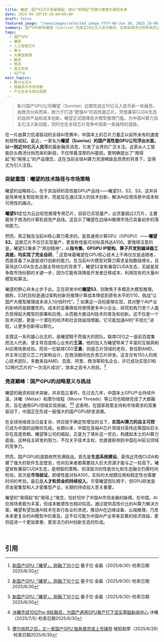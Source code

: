```yaml
---
title: 曦望：国产AI芯片新星崛起，欲以“用得起”的算力重塑大模型未来
date: 2025-06-30T19:10:04+08:00
draft: false
featured_image: "/newsimages/selected_image_YYYY-06-Jun 30, 2025_19-00-18-438.jpg"
summary: 国产GPU新锐曦望（Sunrise）完成近10亿元人民币融资，这家由商汤分拆而来的公司，正凭借其自研高性能GPU（宣称S2性能对标英伟达A100，S3目标降低10倍推理成本）和“用得起”的市场策略，试图在AI算力领域实现突破。曦望的崛起不仅是中国在AI芯片自主化道路上的重要一步，也预示着AI计算成本可能迎来重大变革，从而对整个AI产业生态产生深远影响。
tags: 
  - 国产GPU
  - 曦望
  - 人工智能芯片
  - 算力
  - 大模型推理
  - 融资
  - 商汤
  - 自主研发
  - AI产业
main_topics: 
  - 算力与芯片
  - 投融资与市场洞察
  - 产业生态与商业版图
---
```


> 新兴国产GPU公司曦望（Sunrise）近期完成近10亿元人民币新一轮融资，由商汤分拆而来，致力于打造“更懂AI”的高性能芯片。凭借兼容CUDA生态的自研产品和成本创新，曦望正试图降低大模型推理门槛，为中国AI算力自主化注入新动能，同时也在全球芯片竞争中探索一条独特的道路。

在一片由算力饥渴驱动的全球AI竞赛中，中国本土的芯片力量正以前所未有的速度和韧性崛起。最近，一家名为**曦望（Sunrise）**的国产高性能GPU公司浮出水面，以一则近**10亿元人民币**的最新融资消息，引发了业界的广泛关注。这家从人工智能巨头商汤分拆而来的新锐，不仅带着深厚的AI基因，更明确提出了“用得起”和“用得上”的产品理念，这在当前全球AI算力资源稀缺且昂贵的背景下，显得尤为引人注目。

### 突破重围：曦望的技术路径与市场策略

曦望的战略核心，在于其自研的高性能GPU产品线——曦望S1、S2、S3。这并非是简单地复制现有技术，而是旨在通过深入的技术创新，解决AI应用场景中成本和可用性的痛点。

**曦望S1**定位为云边视觉推理专用芯片，目前已实现量产，出货量超过2万片，主要服务于商汤的计算机视觉产品线。这显示了曦望在边缘AI推理市场已具备初步的落地能力。

然而，真正触及当前AI核心算力需求的，是其通用计算GPU（GPGPU）——**曦望S2**。这款芯片不仅已实现量产，更宣称性能可对标英伟达A100。更值得注意的是，曦望S2秉承了“原创精神”，从**指令集、GPGPU IP架构、算子开发到编译器工具链，均实现了完全自研**。[^1] 这意味着曦望在GPU核心技术上不再仅仅是追随者，而是具备了从底层进行创新的能力。在当前AI大模型对算力需求呈指数级增长，且英伟达CUDA生态占据主导地位的背景下，曦望S2宣称兼容CUDA生态，无疑是其争取市场份额的关键一步，因为它能有效降低开发者迁移成本，利用现有的大量AI模型和算法。

曦望的野心并未止步于此。正在研发中的**曦望S3**，则聚焦于多模态大模型推理。据称，S3的目标是通过架构创新将推理计算成本降低到原有水平的1/10，挑战“让国产大模型推理成本进入1分钱时代”。[^1] 如果这一目标能够实现，其对整个AI产业的影响将是颠覆性的。成本的显著降低将使得更多中小企业、研究机构乃至个人能负担得起大模型的部署和应用，从而极大推动AI技术的普及和创新。这不仅是一个技术问题，更是一个潜在的经济和社会效益倍增器，它可能加速AI的“平民化”进程，让更多创新得以孵化。

支撑这一系列雄心壮志的，是曦望精干而强大的团队。联席CEO之一是前百度集团法人代表、曾主导百度核心业务的**王湛**，他的加入为曦望带来了丰富的互联网和AI应用场景经验。而另一位联席CEO**王勇**，则是芯片领域的老将，曾任职AMD，并主导过昆仑芯二代架构设计，在商汤期间也负责芯片研发。这支仅有150人的核心技术团队，多数来自AMD、百度、阿里、商汤等知名企业，并已成功实现S1和S2两代芯片的“一次流片成功”，效率之高令人侧目。[^1]

### 竞逐巅峰：国产GPU的战略意义与挑战

曦望的融资和技术突破，并非孤立事件。在过去几年，中国本土GPU产业持续升温，沐曦（Metax）和摩尔线程（Moore Threads）等公司也相继完成了大额融资，旨在通用GPU领域实现突破。[^3][^4] 这表明，在国家政策支持和市场需求的双重驱动下，中国正在形成一股强大的国产GPU研发浪潮。

在全球地缘政治日益复杂、供应链不确定性增加的当下，**实现AI算力的自主可控**已成为中国的战略优先级。长期以来，中国在高端AI芯片领域对英伟达等国际巨头存在高度依赖。曦望等公司的崛起，正是为了填补这一空白，构建起本土的AI算力底座。这种自主研发的努力，不仅关乎技术主权，也直接影响到中国在AI前沿领域的竞争力。

然而，国产GPU的道路依然充满挑战。首先是**生态系统建设**。英伟达凭借CUDA构建了强大的软件生态壁垒，任何后来者都需要投入巨大资源才能与之一较高下。曦望宣称兼容CUDA生态，是明智的策略，但深层次的性能优化和生态融合仍需时间检验。其次是**市场验证**。即便性能对标A100，实际的大规模应用和稳定性也需要时间的考验。最后是**人才和资金的持续投入**。尽管曦望团队精干，但GPU研发是资金密集型和人才密集型产业，长期的持续投入至关重要。

曦望的“用得起”和“用得上”理念，恰好切中了中国AI市场发展的脉搏。在中国，AI应用场景极为丰富，但成本敏感性也相对较高。通过提供高性价比的AI算力解决方案，曦望有望加速AI技术在各行各业的渗透，推动AI在边缘设备、云端推理，乃至未来更复杂的AI模型中的普及。这不仅可能为中国AI产业带来显著的经济效益，更将促进一个更加普惠、更具活力的AI创新生态的形成。

<br>

## 引用

[^1]: [新国产GPU「曦望」，刚融了10个亿](https://www.qbitai.com/2025/06/303355.html)·量子位·金磊（2025/6/30）·检索日期2025/6/30
[^2]: [新國產GPU「曦望」，剛融了10個億港美股資訊](https://www.hstong.com/news/hk/detail/25063018300663356)·华盛通（2025/6/30）·检索日期2025/6/30
[^3]: [沐曦完成10亿Pre-B轮融资，为国产通用GPU量产打下坚实基础新闻中心](https://www.metax-tech.com/ndetail/12399.html)·沐曦（2025/7/5）·检索日期2025/6/30
[^4]: [摩尔线程之后，又一家国产GPU 独角兽完成上市辅导](https://q.stock.sohu.com/cn/news.html?textId=903638996&type=120&tab=200&code=cn_601211&date=2025/0629)·搜狐股票（2025/6/29）·检索日期2025/6/30
